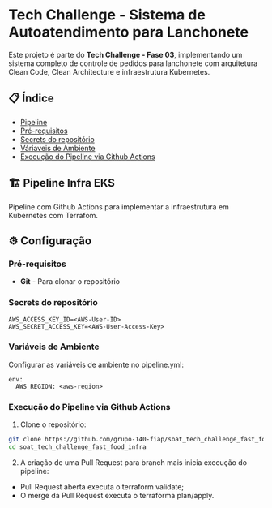 # Tech Challenge - Sistema de Autoatendimento para Lanchonete

Este projeto é parte do **Tech Challenge - Fase 03**, implementando um sistema completo de controle de pedidos para lanchonete com arquitetura Clean Code, Clean Architecture e infraestrutura Kubernetes.

## 📋 Índice

- [Pipeline](#-pipeline)
- [Pré-requisitos](#-pre-requisitos)
- [Secrets do repositório](#-secrets-do-repositorio)
- [Váriaveis de Ambiente](#-variaveis-de-ambiente)
- [Execução do Pipeline via Github Actions](#-execucaoo-do-pipeline-via-github-actions)


## 🏗️ Pipeline Infra EKS

Pipeline com Github Actions para implementar a infraestrutura em Kubernetes com Terrafom.

## ⚙️ Configuração

### Pré-requisitos

- **Git** - Para clonar o repositório

### Secrets do repositório
```
AWS_ACCESS_KEY_ID=<AWS-User-ID>
AWS_SECRET_ACCESS_KEY=<AWS-User-Access-Key>
```

### Variáveis de Ambiente

Configurar as variáveis de ambiente no pipeline.yml:

```env
env:
  AWS_REGION: <aws-region>
```

### Execução do Pipeline via Github Actions

1. Clone o repositório:
```bash
git clone https://github.com/grupo-140-fiap/soat_tech_challenge_fast_food_infra.git
cd soat_tech_challenge_fast_food_infra
```
2. A criação de uma Pull Request para branch mais inicia execução do pipeline:
- Pull Request aberta executa o terraform validate;
- O merge da Pull Request executa o terraforma plan/apply.